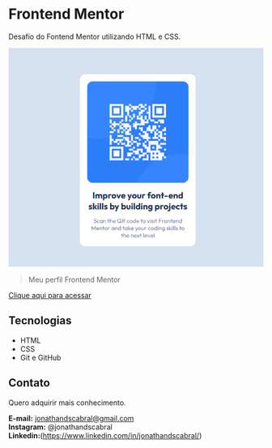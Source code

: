 # Frontend Mentor
 Desafio do Fontend Mentor utilizando HTML e CSS.

 ![preview](./.github/preview.png)

> Meu perfil Frontend Mentor

[Clique aqui para acessar](https://www.frontendmentor.io/profile/jonathandscabral)

 ## Tecnologias
 - HTML
 - CSS
 - Git e GitHub

 ## Contato
 Quero adquirir mais conhecimento. 

 <strong>E-mail:</strong> jonathandscabral@gmail.com <br>
 <strong>Instagram:</strong> @jonathandscabral <br>
 <strong>Linkedin:</strong>(https://www.linkedin.com/in/jonathandscabral/)
